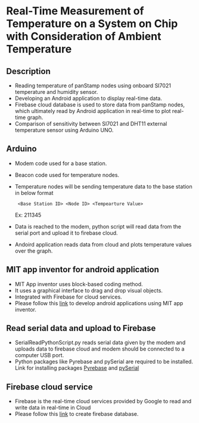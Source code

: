 # Real-Time Measurement of Temperature on a System on Chip with Consideration of Ambient Temperature


## Description 
* Reading temperature of panStamp nodes using onboard SI7021 temperature and humidity sensor. 
* Developing an Android application to display real-time data.
* Firebase cloud database is used to store data from panStamp nodes, which ultimately read by Android application in real-time to plot real-time graph.
* Comparison of sensitivity between SI7021 and DHT11 external temperature sensor using Arduino UNO.



## Arduino

* Modem code used for a base station.
* Beacon code used for temperature nodes.
* Temperature nodes will be sending temperature data to the base station in below format

  ``` <Base Station ID> <Node ID> <Tempearture Value>```
  
  Ex: 211345
  
 * Data is reached to the modem, python script will read data from the serial port and upload it to firebase cloud.
 
 * Andoird application reads data from cloud and plots temperature values over the graph. 

## MIT app inventor for android application
* MIT App inventor uses block-based coding method.
* It uses a graphical interface to drag and drop visual objects.
* Integrated with Firebase for cloud services.
* Please follow this [link](https://appinventor.mit.edu/) to develop android applications using MIT app inventor.


## Read serial data and upload to Firebase 
* SerialReadPythonScript.py reads serial data given by the modem and uploads data to firebase cloud and modem should be connected to a computer USB port. 
* Python packages like Pyrebase and pySerial are required to be installed. Link for installing packages [Pyrebase](https://pypi.org/project/Pyrebase/) and [pySerial](https://pypi.org/project/pyserial/)
 
## Firebase cloud service
* Firebase is the real-time cloud services provided by Google to read and write data in real-time in Cloud
* Please follow this [link](https://firebase.google.com/) to create firebase database.
